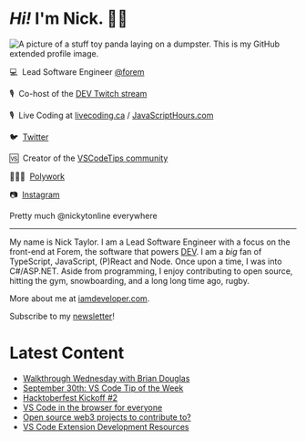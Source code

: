 # <em>Hi!</em> I'm Nick. 👋🏻

![A picture of a stuff toy panda laying on a dumpster. This is my GitHub extended profile image.](https://res.cloudinary.com/nickytonline/image/upload/w_1280,h_669,c_fill,q_auto,f_auto/w_860,c_fit,co_rgb:ffffff,g_south_west,x_30,y_280,l_text:roboto_64_bold:Not%20a%20real%20panda/w_860,c_fit,co_rgb:ffffff/social)


💻&nbsp;&nbsp;Lead Software Engineer [@forem](https://github.com/forem)

🎙&nbsp;&nbsp;Co-host of the [DEV Twitch stream](https://twitch.tv/thepracticaldev)

🎙️&nbsp;&nbsp;Live Coding at [livecoding.ca](https://livecoding.ca) / [JavaScriptHours.com](https://javascripthours.com)

🐦&nbsp;&nbsp;[Twitter](https://twitter.com/nickytonline)

🆚&nbsp;&nbsp;Creator of the [VSCodeTips community](https://community.vscodetips.com)

🤹🏻‍♂️&nbsp;&nbsp;[Polywork](https://timeline.iamdeveloper.com)

📷&nbsp;&nbsp;[Instagram](https://instagram.com/nickytonline)

Pretty much @nickytonline everywhere

<hr />

My name is Nick Taylor. I am a Lead Software Engineer with a focus on the front-end at Forem, the software that powers <a href="https://dev.to">DEV</a>. I am a <em>big</em> fan of TypeScript, JavaScript, (P)React and Node. Once upon a time, I was into C#/ASP.NET. Aside from programming, I enjoy contributing to open source, hitting the gym, snowboarding, and a long long time ago, rugby.

More about me at [iamdeveloper.com](https://iamdeveloper.com).

Subscribe to my [newsletter](https://www.iamdeveloper.com/posts/i-started-a-newsletter-3g8d)!

# Latest Content
<!-- BLOG-POST-LIST:START -->
- [Walkthrough Wednesday with Brian Douglas](https://www.youtube.com/watch?v=d1KCS6C4Rus)
- [September 30th: VS Code Tip of the Week](https://community.vscodetips.com/nickytonline/september-30th-vs-code-tip-of-the-week-ap0)
- [Hacktoberfest Kickoff #2](https://www.youtube.com/watch?v=cyJAz-c1OWs)
- [VS Code in the browser for everyone](https://community.vscodetips.com/nickytonline/vs-code-in-the-browser-for-everyone-2b57)
- [Open source web3 projects to contribute to?](https://www.iamdeveloper.com/posts/open-source-web3-projects-to-contribute-to-b6h/)
- [VS Code Extension Development Resources](https://community.vscodetips.com/nickytonline/vs-code-extension-development-resources-3nfk)
<!-- BLOG-POST-LIST:END -->
